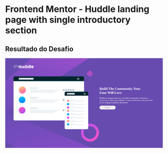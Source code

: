 # Frontend Mentor - Huddle landing page with single introductory section

## Resultado do Desafio

![Design preview for the Huddle landing page with single introductory section](hundle.png)

